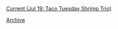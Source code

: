 [Current (Jul 19: Taco Tuesday Shrimp Trio)](https://r3dbabyvamp.github.io/Paula-s-Website/Sanrio)

[Archive](https://r3dbabyvamp.github.io/Paula-s-Website/Archive)
